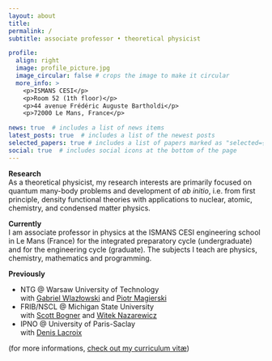 ```yaml
---
layout: about
title: 
permalink: /
subtitle: associate professor • theoretical physicist

profile:
  align: right
  image: profile_picture.jpg
  image_circular: false # crops the image to make it circular
  more_info: >
    <p>ISMANS CESI</p>
    <p>Room 52 (1th floor)</p>
    <p>44 avenue Frédéric Auguste Bartholdi</p>
    <p>72000 Le Mans, France</p>

news: true  # includes a list of news items
latest_posts: true  # includes a list of the newest posts
selected_papers: true # includes a list of papers marked as "selected={true}"
social: true  # includes social icons at the bottom of the page
---
```


**Research**  
As a theoretical physicist, my research interests are primarily focused on quantum many-body problems and development of *ab initio*, i.e. from first principle, density functional theories with applications to nuclear, atomic, chemistry, and condensed matter physics.

**Currently**  
I am associate professor in physics at the ISMANS CESI engineering school in Le Mans (France) for the integrated preparatory cycle (undergraduate) and for the engineering cycle (graduate).
The subjects I teach are physics, chemistry, mathematics and programming.

**Previously**  
- NTG @ Warsaw University of Technology <br>
  with [Gabriel Wlazłowski](http://wlazlowski.fizyka.pw.edu.pl/) and [Piotr Magierski](http://www.if.pw.edu.pl/~magiersk)
- FRIB/NSCL @ Michigan State University <br>
  with [Scott Bogner](https://nscl.msu.edu/directory/bogner.html) and [Witek Nazarewicz](https://nscl.msu.edu/directory/witek.html)
- IPNO @ University of Paris-Saclay <br>
  with [Denis Lacroix](https://sites.google.com/view/lacroixhomepage)

(for more informations, [check out my curriculum vitæ](cv))  